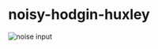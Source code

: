 # noisy-hodgin-huxley
![noise input](https://user-images.githubusercontent.com/49938033/61226410-9bc61280-a737-11e9-9fd6-a7de61fc8e0d.png)

